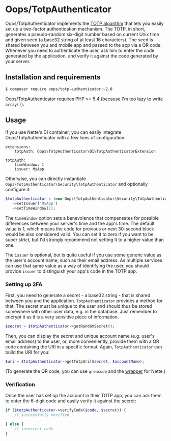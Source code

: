 # Oops/TotpAuthenticator

Oops/TotpAuthenticator implements the [TOTP algorithm](http://tools.ietf.org/html/rfc6238) that lets you easily set up a two-factor authentication mechanism. The TOTP, in short, generates a pseudo-random six-digit number based on current Unix time and given seed (a base32 string of at least 16 characters). The seed is shared between you and mobile app and passed to the app via a QR code. Whenever you need to authenticate the user, ask him to enter the code generated by the application, and verify it against the code generated by your server.


## Installation and requirements

```bash
$ composer require oops/totp-authenticator:~2.0
```

Oops/TotpAuthenticator requires PHP >= 5.4 (because I'm too lazy to write `array()`).


## Usage

If you use Nette's DI container, you can easily integrate Oops/TotpAuthenticator with a few lines of configuration:

```
extensions:
	totpAuth: Oops\TotpAuthenticator\DI\TotpAuthenticatorExtension

totpAuth:
	timeWindow: 1
	issuer: MyApp
```

Otherwise, you can directly instantiate `Oops\TotpAuthenticator\Security\TotpAuthenticator` and optionally configure it:
 
```php
$totpAuthenticator = (new Oops\TotpAuthenticator\Security\TotpAuthenticator)
   ->setIssuer('MyApp')
   ->setTimeWindow(1);
```

The `timeWindow` option sets a benevolence that compensates for possible differences between your server's time and the app's time. The default value is 1, which means the code for previous or next 30-second block would be also considered valid. You can set it to zero if you want to be super strict, but I'd strongly recommend not setting it to a higher value than one.

The `issuer` is optional, but is quite useful if you use some generic value as the user's account name, such as their email address. As multiple services can use that same value as a way of identifying the user, you should provide `issuer` to distinguish your app's code in the TOTP app.


### Setting up 2FA

First, you need to generate a secret - a base32 string - that is shared between you and the application. `TotpAuthenticator` provides a method for that. The secret must be unique to the user and should thus be stored somewhere with other user data, e.g. in the database. Just remember to encrypt it as it is a very sensitive piece of information.

```php
$secret = $totpAuthenticator->getRandomSecret();
```

Then, you can display the secret and unique account name (e.g. user's email address) to the user, or, more conveniently, provide them with a QR code containing the URI in a specific format. Again, `TotpAuthenticator` can build the URI for you:

```php
$uri = $totpAuthenticator->getTotpUri($secret, $accountName);
```

(To generate the QR code, you can use `qrencode` and the [wrapper](https://github.com/Kdyby/QrEncode) for Nette.)


### Verification

Once the user has set up the account in their TOTP app, you can ask them to enter the 6-digit code and easily verify it against the secret:

```php
if ($totpAuthenticator->verifyCode($code, $secret)) {
	// successfully verified

} else {
	// incorrect code
}
```
